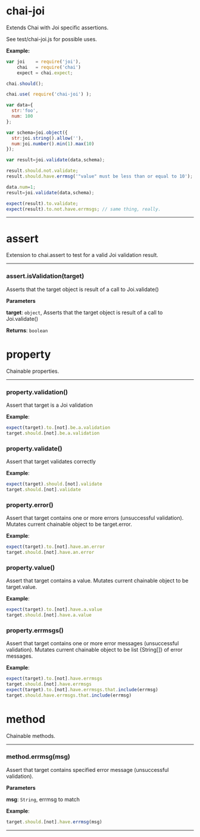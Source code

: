 # chai-joi

Extends Chai with Joi specific assertions.

See test/chai-joi.js for possible uses.



**Example:**
```js
var joi    = require('joi'),
    chai   = require('chai')
    expect = chai.expect;

chai.should();

chai.use( require('chai-joi') );

var data={
  str:'foo',
  num: 100
};

var schema=joi.object({
  str:joi.string().allow(''),
  num:joi.number().min(1).max(10)
});

var result=joi.validate(data,schema);

result.should.not.validate;
result.should.have.errmsg('"value" must be less than or equal to 10');

data.num=1;
result=joi.validate(data,schema);

expect(result).to.validate;
expect(result).to.not.have.errmsgs; // same thing, really.
```

* * *


# assert

Extension to chai.assert to test for a valid Joi validation result.



* * *

### assert.isValidation(target) 

Asserts that the target object is result of a call to Joi.validate()

**Parameters**

**target**: `object`, Asserts that the target object is result of a call to Joi.validate()

**Returns**: `boolean`



# property

Chainable properties.



* * *

### property.validation() 

Assert that target is a Joi validation


**Example**:
```js
expect(target).to.[not].be.a.validation
target.should.[not].be.a.validation
```


### property.validate() 

Assert that target validates correctly


**Example**:
```js
expect(target).should.[not].validate
target.should.[not].validate
```


### property.error() 

Assert that target contains one or more errors (unsuccessful validation).
Mutates current chainable object to be target.error.


**Example**:
```js
expect(target).to.[not].have.an.error
target.should.[not].have.an.error
```


### property.value() 

Assert that target contains a value.
Mutates current chainable object to be target.value.


**Example**:
```js
expect(target).to.[not].have.a.value
target.should.[not].have.a.value
```


### property.errmsgs() 

Assert that target contains one or more error messages (unsuccessful validation).
Mutates current chainable object to be list {String[]} of error messages.


**Example**:
```js
expect(target).to.[not].have.errmsgs
target.should.[not].have.errmsgs
expect(target).to.[not].have.errmsgs.that.include(errmsg)
target.should.have.errmsgs.that.include(errmsg)
```



# method

Chainable methods.



* * *

### method.errmsg(msg) 

Assert that target contains specified error message (unsuccessful validation).

**Parameters**

**msg**: `String`, errmsg to match


**Example**:
```js
target.should.[not].have.errmsg(msg)
```



* * *










